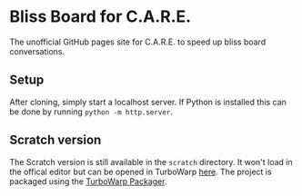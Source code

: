 # Bliss Board for C.A.R.E.

The unofficial GitHub pages site for C.A.R.E. to speed up bliss board conversations.

## Setup

After cloning, simply start a localhost server. If Python is installed this can be done by running `python -m http.server`.

## Scratch version

The Scratch version is still available in the `scratch` directory. It won't load in the offical editor but can be opened in TurboWarp [here](https://turbowarp.org/?project_url=samq64.github.io/blissboard/scratch/BlissBoard.sb3&size=216x360). The project is packaged using the [TurboWarp Packager](https://packager.turbowarp.org/).
